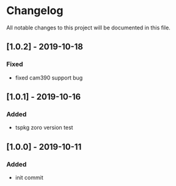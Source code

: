 # Changelog
All notable changes to this project will be documented in this file.

## [1.0.2] - 2019-10-18
### Fixed
- fixed cam390 support bug

## [1.0.1] - 2019-10-16
### Added
- tspkg zoro version test

## [1.0.0] - 2019-10-11
### Added
- init commit